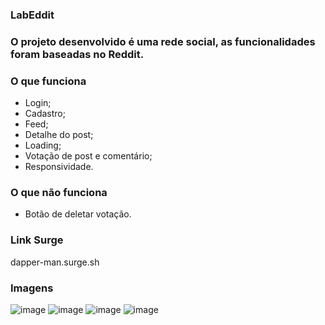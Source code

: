 ### LabEddit

### O projeto desenvolvido é uma rede social, as funcionalidades foram baseadas no Reddit.


### O que funciona
- Login;
- Cadastro;
- Feed;
- Detalhe do post;
- Loading;
- Votação de post e comentário;
- Responsividade.

### O que não funciona
- Botão de deletar votação.

### Link Surge 
dapper-man.surge.sh

### Imagens
![image](https://user-images.githubusercontent.com/80788293/147135952-f7be313a-b372-40d3-8df0-bea7c1dd25d4.png)
![image](https://user-images.githubusercontent.com/80788293/147136006-1edbf2bc-c1ce-43ad-9feb-df2a77ee2889.png)
![image](https://user-images.githubusercontent.com/80788293/147136349-efe1fa31-eaf3-42f1-a87e-829e35b7baf2.png)
![image](https://user-images.githubusercontent.com/80788293/147136392-d9434127-bbe0-4f76-be8c-26bf0e42cd81.png)



